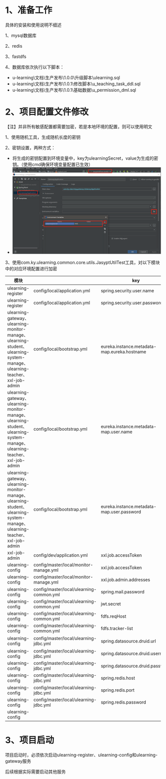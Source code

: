 # 1、准备工作

具体的安装和使用说明不细述

1、mysql数据库

2、redis

3、fastdfs

4、数据库依次执行以下脚本：

- u-learning\文档\生产发布\1.0.0\升级脚本\ulearning.sql
- u-learning\文档\生产发布\1.0.1\修改脚本\u_teaching_task_ddl.sql
- u-learning\文档\生产发布\1.0.1\基础数据\u_permission_dml.sql

# 2、项目配置文件修改

【注】并非所有敏感配置都需要加密，若是本地环境的配置，则可以使用明文

1、使用随机工具，生成随机长度的密钥

2、密钥设置，两种方式：

- 将生成的密钥配置到环境变量中，key为ulearningSecret，value为生成的密钥。（使用cmd确保环境变量配置已生效）
- ![1653744492675](images/1653744492675.png)

3、使用com.ky.ulearning.common.core.utils.JasyptUtilTest工具，对以下模块中的对应环境配置进行加密

| 模块                                                         |                                          | key                                          | 备注                                                         |
| ------------------------------------------------------------ | ---------------------------------------- | -------------------------------------------- | ------------------------------------------------------------ |
| ulearning-register                                           | config/local/application.yml             | spring.security.user.name                    | 注册中心账号                                                 |
| ulearning-register                                           | config/local/application.yml             | spring.security.user.password                | 注册中心密码                                                 |
| ulearning-gateway、<br>ulearning-monitor-manage、<br/>ulearning-student、<br/>ulearning-system-manage、<br/>ulearning-teacher、<br/>xxl-job-admin | config/local/bootstrap.yml               | eureka.instance.metadata-map.eureka.hostname | 注册中心ip                                                   |
| ulearning-gateway、<br/>ulearning-monitor-manage、<br/>ulearning-student、<br/>ulearning-system-manage、<br/>ulearning-teacher、<br/>xxl-job-admin | config/local/bootstrap.yml               | eureka.instance.metadata-map.user.name       | 注册中心账号                                                 |
| ulearning-gateway、<br/>ulearning-monitor-manage、<br/>ulearning-student、<br/>ulearning-system-manage、<br/>ulearning-teacher、<br/>xxl-job-admin | config/local/bootstrap.yml               | eureka.instance.metadata-map.user.password   | 注册中心密码                                                 |
| xxl-job-admin                                                | config/dev/application.yml               | xxl.job.accessToken                          | xxl-job访问token                                             |
| ulearning-config                                             | config/master/local/monitor-manage.yml   | xxl.job.accessToken                          | xxl-job访问token                                             |
| ulearning-config                                             | config/master/local/monitor-manage.yml   | xxl.job.admin.addresses                      | xxl-job全路径，例http://127.0.0.1:14007/xxl-job-admin        |
| ulearning-config                                             | config/master/local/ulearning-common.yml | spring.mail.password                         | 邮箱密码                                                     |
| ulearning-config                                             | config/master/local/ulearning-common.yml | jwt.secret                                   | 访问token密钥，随机生成即可                                  |
| ulearning-config                                             | config/master/local/ulearning-common.yml | fdfs.reqHost                                 | fastdfs访问ip                                                |
| ulearning-config                                             | config/master/local/ulearning-common.yml | fdfs.tracker-list                            | fastdfs访问ip端口，例127.0.0.1:22122                         |
| ulearning-config                                             | config/master/local/ulearning-jdbc.yml   | spring.datasource.druid.url                  | 数据库路径，例jdbc:mysql://127.0.0.1:3306/ulearning_dev?serverTimezone=Asia/Shanghai&characterEncoding=utf8&useSSL=false |
| ulearning-config                                             | config/master/local/ulearning-jdbc.yml   | spring.datasource.druid.username             | 数据库账号                                                   |
| ulearning-config                                             | config/master/local/ulearning-jdbc.yml   | spring.datasource.druid.password             | 数据库密码                                                   |
| ulearning-config                                             | config/master/local/ulearning-jdbc.yml   | spring.redis.host                            | redis访问ip                                                  |
| ulearning-config                                             | config/master/local/ulearning-jdbc.yml   | spring.redis.port                            | redis访问端口                                                |
| ulearning-config                                             | config/master/local/ulearning-jdbc.yml   | spring.redis.password                        | redis访问密码，无密码为空即可                                |
| ulearning-config                                             |                                          |                                              |                                                              |

# 3、项目启动

项目启动时，必须依次启动ulearning-register、ulearning-config和ulearning-gateway服务

后续根据实际需要启动其他服务